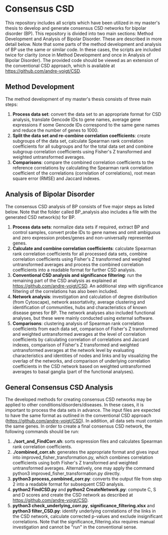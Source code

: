 # Consensus CSD

This repository includes all scripts which have been utilized in my master's thesis to develop and generate consensus CSD networks for bipolar disorder (BP). This repository is divided into two main sections: Method Development and Analysis of Bipolar Disorder. These are described in more detail below. Note that some parts of the method development and analysis of BP use the same or similar code. In these cases, the scripts are included twice for clarity (once in Method Development and once in Analysis of Bipolar Disorder).
The provided code should be viewed as an extension of the conventional CSD approach, which is available at https://github.com/andre-voigt/CSD.

## Method Development
The method development of my master's thesis consists of three main steps:
1. **Process data set**: convert the data set to an appropriate format for CSD analysis, translate Gencode IDs to gene names, average gene expressions if some Gencode IDs correspond to the same gene names and reduce the number of genes to 1000.
2. **Split the data set and re-combine correlation coefficients**: create subgroups of the data set, calculate Spearman rank correlation coefficients for all subgroups and for the total data set and combine subgroup correlation coefficients using Fisher's Z transformed and weighted untransformed averages.
3. **Comparisons**: compare the combined correlation coefficients to the reference correlations by calculating the Spearman rank correlation coefficient of the correlations (correlation of correlations), root mean square error (RMSE) and Jaccard indexes.

## Analysis of Bipolar Disorder
The consensus CSD analysis of BP consists of five major steps as listed below. Note that the folder called BP_analysis also includes a file with the generated CSD network(s) for BP.
1. **Process data sets**: normalize data sets if required, extract BP and control samples, convert probe IDs to gene names and omit ambiguous and zero expression probes/genes and non-universally represented genes.
2. **Calculate and combine correlation coefficients**: calculate Spearman rank correlation coefficients for all processed data sets, combine correlation coefficients using Fisher's Z transformed and weighted untransformed averages and process the combined correlation coefficients into a readable format for further CSD analysis.
3. **Conventional CSD analysis and significance filtering**: run the remaining part of the CSD analysis as explained at https://github.com/andre-voigt/CSD. An additional step with significance filtering of the correlations has also been included. 
4. **Network analysis**: investigation and calculation of degree distribution (from Cytoscape), network assortativity, average clustering and identification of communities, hubs and characteristics of known disease genes for BP. The network analyses also included functional analyses, but these were mainly conducted using external software.
5. **Comparisons**: clustering analysis of Spearman rank correlation coefficients from each data set, comparison of Fisher's Z transformed and weighted untransformed averages at the level of correlation coefficients by calculating correlation of correlations and Jaccard indexes, comparison of Fisher's Z transformed and weighted untransformed averages at the network level by evaluating characteristics and identities of nodes and links and by visualizing the overlap of the networks, and comparison of underlying correlation coefficients in the CSD network based on weighted untransformed averages to basal ganglia (part of the functional analyses).

## General Consensus CSD Analysis
The developed methods for creating consensus CSD networks may be applied to other conditions/disorders/diseases. In these cases, it is important to process the data sets in advance. The input files are expected to have the same format as outlined in the conventional CSD approach (https://github.com/andre-voigt/CSD). In addition, all data sets must contain the same genes. In order to create a final consensus CSD network, the following commands should be run:
1. **./sort_and_FindCorr.sh**: sorts expression files and calculates Spearman rank correlation coefficients.
2. **./combined_corr.sh**: generates the appropriate format and gives input into improved_fisher_transformation.py, which combines correlation coefficients using both Fisher's Z transformed and weighted untransformed averages. Alternatively, one may apply the command python3 improved_fisher_transformation.py directly.
3. **python3 process_combined_corr.py**: converts the output file from step 2 into a readable format for subsequent CSD analysis.
4. **python2 FindCSD.py** and **python2 CreateNetwork.py**: compute C, S and D scores and create the CSD network as described at https://github.com/andre-voigt/CSD.
5. **python3 check_underlying_corr.py**, **significance_filtering.xlsx** and **python3 filter_CSD.py**: identify underlying correlations of the links in the CSD network, calculate corrected p-values and exclude insignificant correlations. Note that the significance_filtering.xlsx requires manual investigation and cannot be "run" in the conventional sense. 

